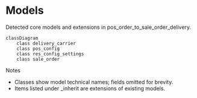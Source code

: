# Models

Detected core models and extensions in pos_order_to_sale_order_delivery.

```mermaid
classDiagram
    class delivery_carrier
    class pos_config
    class res_config_settings
    class sale_order
```

Notes
- Classes show model technical names; fields omitted for brevity.
- Items listed under _inherit are extensions of existing models.
